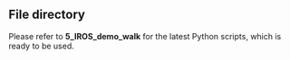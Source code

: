 ## File directory

Please refer to **5_IROS_demo_walk** for the latest Python scripts, which is ready to be used.

